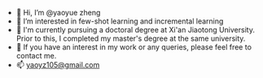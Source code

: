 <!--
**yaoyz96/yaoyz96** is a ✨ _special_ ✨ repository because its `README.md` (this file) appears on your GitHub profile.

Here are some ideas to get you started:

- 🔭 I’m currently working on ...
- 🌱 I’m currently learning ...
- 👯 I’m looking to collaborate on ...
- 🤔 I’m looking for help with ...
- 💬 Ask me about ...
- 📫 How to reach me: ...
- 😄 Pronouns: ...
- ⚡ Fun fact: ...
-->

- 👋 Hi, I’m @yaoyue zheng
- 👀 I’m interested in few-shot learning and incremental learning
- 🔭 I'm currently pursuing a doctoral degree at Xi'an Jiaotong University. Prior to this, I completed my master's degree at the same university.
- 💬 If you have an interest in my work or any queries, please feel free to contact me.
- 📫 yaoyz105@gmail.com


